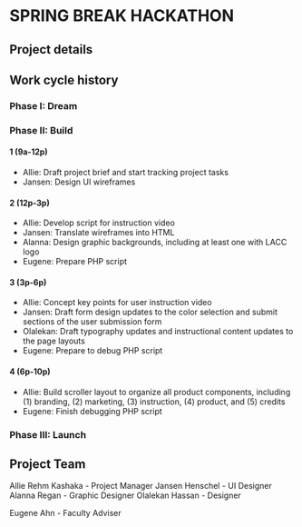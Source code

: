 # SPRING BREAK HACKATHON

## Project details

## Work cycle history

### Phase I: Dream

### Phase II: Build

#### 1 (9a-12p)
- Allie: Draft project brief and start tracking project tasks
- Jansen: Design UI wireframes
#### 2 (12p-3p)
- Allie: Develop script for instruction video
- Jansen: Translate wireframes into HTML
- Alanna: Design graphic backgrounds, including at least one with LACC logo
- Eugene: Prepare PHP script
#### 3 (3p-6p)
- Allie: Concept key points for user instruction video
- Jansen: Draft form design updates to the color selection and submit sections of the user submission	form
- Olalekan: Draft typography updates and instructional content updates to the page layouts
- Eugene: Prepare to debug PHP script
#### 4 (6p-10p)
- Allie: Build scroller layout to organize all product components, including (1) branding, (2) marketing, (3) instruction, (4) product, and (5) credits 
- Eugene: Finish debugging PHP script

### Phase III: Launch

## Project Team

Allie Rehm Kashaka - Project Manager
Jansen Henschel - UI Designer
Alanna Regan - Graphic Designer
Olalekan Hassan - Designer

Eugene Ahn - Faculty Adviser
